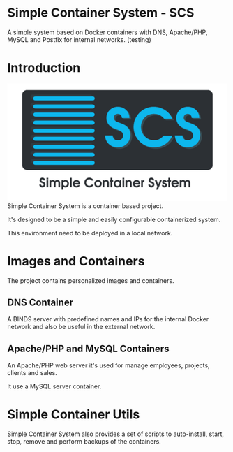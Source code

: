 # Simple Container System - SCS
A simple system based on Docker containers with DNS, Apache/PHP, MySQL and Postfix for internal networks. (testing)

# Introduction
![SCS Logo](ignoredir/img1.png)
Simple Container System is a container based project.

It's designed to be a simple and easily configurable containerized system.

This environment need to be deployed in a local network.

# Images and Containers
The project contains personalized images and containers.

## DNS Container
A BIND9 server with predefined names and IPs for the internal Docker network and also be useful in the external network.

## Apache/PHP and MySQL Containers
An Apache/PHP web server it's used for manage employees, projects, clients and sales.

It use a MySQL server container.

# Simple Container Utils
Simple Container System also provides a set of scripts to auto-install, start, stop, remove and perform backups of the containers.



